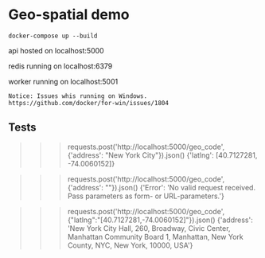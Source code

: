 # Geo-spatial demo

```
docker-compose up --build
```

api hosted on localhost:5000

redis running on localhost:6379

worker running on localhost:5001

```
Notice: Issues whis running on Windows.
https://github.com/docker/for-win/issues/1804
```

## Tests
>>> requests.post('http://localhost:5000/geo_code', {'address': "New York City"}).json()
{'latlng': [40.7127281, -74.0060152]}

>>> requests.post('http://localhost:5000/geo_code', {'address': ""}).json()
{'Error': 'No valid request received. Pass parameters as form- or URL-parameters.'}

>>> requests.post('http://localhost:5000/geo_code', {"latlng":"[40.7127281,-74.0060152]"}).json()
{'address': 'New York City Hall, 260, Broadway, Civic Center, Manhattan Community Board 1, Manhattan, New York County, NYC, New York, 10000, USA'}